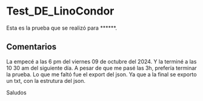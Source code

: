 # Test_DE_LinoCondor
Esta es la prueba que se realizó para ******.

## Comentarios
La empecé a las 6 pm del viernes 09 de octubre del 2024. Y la terminé a las 10 30 am del siguiente día.
A pesar de que me pasé las 3h, prefería terminar la prueba.
Lo que me faltó fue el export del json. Ya que a la final se exporto un txt, con la estrutura del json.

Saludos


